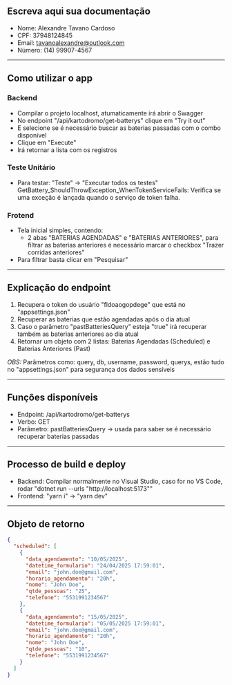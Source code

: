## Escreva aqui sua documentação
- Nome: Alexandre Tavano Cardoso
- CPF: 37948124845
- Email: tavanoalexandre@outlook.com
- Número: (14) 99907-4567
---

## Como utilizar o app

### Backend

- Compilar o projeto localhost, atumaticamente irá abrir o Swagger
- No endpoint "/api/kartodromo/get-batterys" clique em "Try it out"
- E selecione se é necessário buscar as baterias passadas com o combo disponível
- Clique em "Execute"
- Irá retornar a lista com os registros

### Teste Unitário
- Para testar: "Teste" -> "Executar todos os testes"
GetBattery_ShouldThrowException_WhenTokenServiceFails: Verifica se uma exceção é lançada quando o serviço de token falha.

### Frotend
- Tela inicial simples, contendo:
  - 2 abas "BATERIAS AGENDADAS" e "BATERIAS ANTERIORES", para filtrar as baterias anteriores é necessário marcar o checkbox "Trazer corridas anteriores"
- Para filtrar basta clicar em "Pesquisar"

---

## Explicação do endpoint
1. Recupera o token do usuário "fldoaogopdege" que está no "appsettings.json"
2. Recuperar as baterias que estão agendadas após o dia atual
3. Caso o parâmetro "pastBatteriesQuery" esteja "true" irá recuperar também as baterias anteriores ao dia atual
4. Retornar um objeto com 2 listas: Baterias Agendadas (Scheduled) e Baterias Anteriores (Past)

*OBS:* Parâmetros como: query, db, username, password, querys, estão tudo no "appsettings.json" para segurança dos dados sensíveis

---

## Funções disponíveis
- Endpoint: /api/kartodromo/get-batterys
- Verbo: GET
- Parâmetro: pastBatteriesQuery -> usada para saber se é necessário recuperar baterias passadas

---

## Processo de build e deploy
- Backend: Compilar normalmente no Visual Studio, caso for no VS Code, rodar "dotnet run --urls "http://localhost:5173""
- Frontend: "yarn i" -> "yarn dev"

---

## Objeto de retorno
```json
{
  "scheduled": [
    {
      "data_agendamento": "10/05/2025",
      "datetime_formulario": "24/04/2025 17:59:01",
      "email": "john.doe@gmail.com",
      "horario_agendamento": "20h",
      "nome": "John Doe",
      "qtde_pessoas": "25",
      "telefone": "5531991234567"
    },
    {
      "data_agendamento": "15/05/2025",
      "datetime_formulario": "05/05/2025 17:59:01",
      "email": "john.doe@gmail.com",
      "horario_agendamento": "20h",
      "nome": "John Doe",
      "qtde_pessoas": "10",
      "telefone": "5531991234567"
    }
  ]
}
```